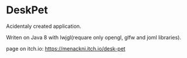 # DeskPet
Acidentaly created application.

Writen on Java 8 with lwjgl(requare only opengl, glfw and joml libraries).

page on itch.io:
https://menackni.itch.io/desk-pet
